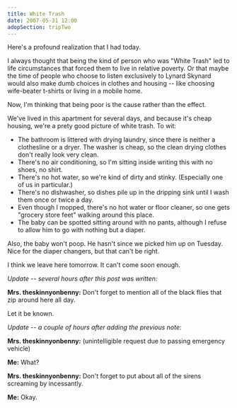 ```yaml
---
title: White Trash
date: 2007-05-31 12:00
adopSection: tripTwo
---
```

Here's a profound realization that I had today.

I always thought that being the kind of person who was "White Trash" led to life circumstances that forced them to live in relative poverty.  Or that maybe the time of people who choose to listen exclusively to Lynard Skynard would also make dumb choices in clothes and housing -- like choosing wife-beater t-shirts or living in a mobile home.

Now, I'm thinking that being poor is the cause rather than the effect.  

We've lived in this apartment for several days, and because it's cheap housing, we're a prety good picture of white trash.  To wit:

<ul><li>The bathroom is littered with drying laundry, since there is neither a clothesline or a dryer.  The washer is cheap, so the clean drying clothes don't really look very clean.</li><li>There's no air conditioning, so I'm sitting inside writing this with no shoes, no shirt.</li><li>There's no hot water, so we're kind of dirty and stinky.  (Especially one of us in particular.)</li><li>There's no dishwasher, so dishes pile up in the dripping sink until I wash them once or twice a day.</li><li>Even though I mopped, there's no hot water or floor cleaner, so one gets "grocery store feet" walking around this place.</li><li>The baby can be spotted sitting around with no pants, although I refuse to allow him to go with nothing but a diaper.</li></ul>

Also, the baby won't poop.  He hasn't since we picked him up on Tuesday.  Nice for the diaper changers, but that can't be right.

I think we leave here tomorrow.  It can't come soon enough.

*Update -- several hours after this post was written:*

**Mrs. theskinnyonbenny:**  Don't forget to mention all of the black flies that zip around here all day.

Let it be known.

*Update -- a couple of hours after adding the previous note:*

**Mrs. theskinnyonbenny:**  (unintelligible request due to passing emergency vehicle)

**Me:**  What?

**Mrs. theskinnyonbenny:**  Don't forget to put about all of the sirens screaming by incessantly.

**Me:**  Okay.
